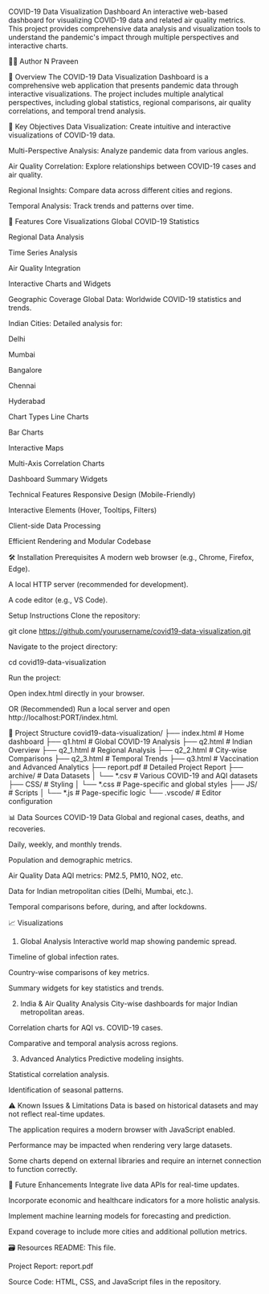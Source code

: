 COVID-19 Data Visualization Dashboard
An interactive web-based dashboard for visualizing COVID-19 data and related air quality metrics. This project provides comprehensive data analysis and visualization tools to understand the pandemic's impact through multiple perspectives and interactive charts.

👨‍💻 Author
N Praveen

📌 Overview
The COVID-19 Data Visualization Dashboard is a comprehensive web application that presents pandemic data through interactive visualizations. The project includes multiple analytical perspectives, including global statistics, regional comparisons, air quality correlations, and temporal trend analysis.

🎯 Key Objectives
Data Visualization: Create intuitive and interactive visualizations of COVID-19 data.

Multi-Perspective Analysis: Analyze pandemic data from various angles.

Air Quality Correlation: Explore relationships between COVID-19 cases and air quality.

Regional Insights: Compare data across different cities and regions.

Temporal Analysis: Track trends and patterns over time.

🌟 Features
Core Visualizations
Global COVID-19 Statistics

Regional Data Analysis

Time Series Analysis

Air Quality Integration

Interactive Charts and Widgets

Geographic Coverage
Global Data: Worldwide COVID-19 statistics and trends.

Indian Cities: Detailed analysis for:

Delhi

Mumbai

Bangalore

Chennai

Hyderabad

Chart Types
Line Charts

Bar Charts

Interactive Maps

Multi-Axis Correlation Charts

Dashboard Summary Widgets

Technical Features
Responsive Design (Mobile-Friendly)

Interactive Elements (Hover, Tooltips, Filters)

Client-side Data Processing

Efficient Rendering and Modular Codebase

🛠️ Installation
Prerequisites
A modern web browser (e.g., Chrome, Firefox, Edge).

A local HTTP server (recommended for development).

A code editor (e.g., VS Code).

Setup Instructions
Clone the repository:

git clone https://github.com/yourusername/covid19-data-visualization.git

Navigate to the project directory:

cd covid19-data-visualization

Run the project:

Open index.html directly in your browser.

OR (Recommended) Run a local server and open http://localhost:PORT/index.html.

📁 Project Structure
covid19-data-visualization/
├── index.html              # Home dashboard
├── q1.html                 # Global COVID-19 Analysis
├── q2.html                 # Indian Overview
├── q2_1.html               # Regional Analysis
├── q2_2.html               # City-wise Comparisons
├── q2_3.html               # Temporal Trends
├── q3.html                 # Vaccination and Advanced Analytics
├── report.pdf              # Detailed Project Report
├── archive/                # Data Datasets
│   └── *.csv               # Various COVID-19 and AQI datasets
├── CSS/                    # Styling
│   └── *.css               # Page-specific and global styles
├── JS/                     # Scripts
│   └── *.js                # Page-specific logic
└── .vscode/                # Editor configuration

📊 Data Sources
COVID-19 Data
Global and regional cases, deaths, and recoveries.

Daily, weekly, and monthly trends.

Population and demographic metrics.

Air Quality Data
AQI metrics: PM2.5, PM10, NO2, etc.

Data for Indian metropolitan cities (Delhi, Mumbai, etc.).

Temporal comparisons before, during, and after lockdowns.

📈 Visualizations
1. Global Analysis
Interactive world map showing pandemic spread.

Timeline of global infection rates.

Country-wise comparisons of key metrics.

Summary widgets for key statistics and trends.

2. India & Air Quality Analysis
City-wise dashboards for major Indian metropolitan areas.

Correlation charts for AQI vs. COVID-19 cases.

Comparative and temporal analysis across regions.

3. Advanced Analytics
Predictive modeling insights.

Statistical correlation analysis.

Identification of seasonal patterns.

⚠️ Known Issues & Limitations
Data is based on historical datasets and may not reflect real-time updates.

The application requires a modern browser with JavaScript enabled.

Performance may be impacted when rendering very large datasets.

Some charts depend on external libraries and require an internet connection to function correctly.

🚀 Future Enhancements
Integrate live data APIs for real-time updates.

Incorporate economic and healthcare indicators for a more holistic analysis.

Implement machine learning models for forecasting and prediction.

Expand coverage to include more cities and additional pollution metrics.

🗃️ Resources
README: This file.

Project Report: report.pdf

Source Code: HTML, CSS, and JavaScript files in the repository.
